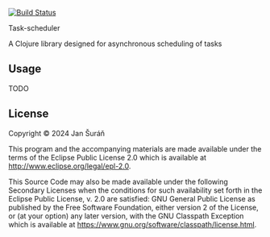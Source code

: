 [![Build Status](https://github.com/JanSuran03/task-scheduler/actions/workflows/clojure.yml/badge.svg)](https://github.com/JanSuran03/task-scheduler/actions)


Task-scheduler

A Clojure library designed for asynchronous scheduling of tasks

## Usage

TODO

## License

Copyright © 2024 Jan Šuráň

This program and the accompanying materials are made available under the
terms of the Eclipse Public License 2.0 which is available at
http://www.eclipse.org/legal/epl-2.0.

This Source Code may also be made available under the following Secondary
Licenses when the conditions for such availability set forth in the Eclipse
Public License, v. 2.0 are satisfied: GNU General Public License as published by
the Free Software Foundation, either version 2 of the License, or (at your
option) any later version, with the GNU Classpath Exception which is available
at https://www.gnu.org/software/classpath/license.html.
